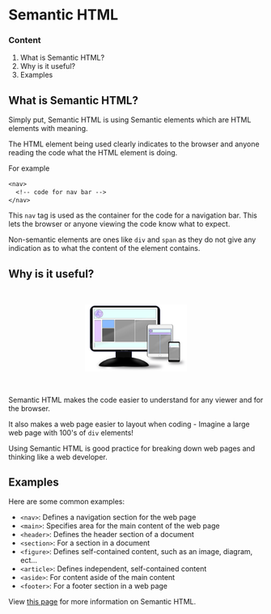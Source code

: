 # Semantic HTML

### Content

1. What is Semantic HTML?
2. Why is it useful?
3. Examples

## What is Semantic HTML?

Simply put, Semantic HTML is using Semantic elements which are HTML elements with meaning.

The HTML element being used clearly indicates to the browser and anyone reading the code what the HTML element is doing.

For example

```
<nav> 
  <!-- code for nav bar -->
</nav>
```

This `nav` tag is used as the container for the code for a navigation bar. This lets the browser or anyone viewing the code know what to expect.

Non-semantic elements are ones like `div` and `span` as they do not give any indication as to what the content of the element contains.

## Why is it useful?

<br>
<p align="center" >
  <img src="./assets/page-layout.png" width="40%" />
</p>
<br>

Semantic HTML makes the code easier to understand for any viewer and for the browser.

It also makes a web page easier to layout when coding - Imagine a large web page with 100's of `div` elements!

Using Semantic HTML is good practice for breaking down web pages and thinking like a web developer.

## Examples

Here are some common examples:

- `<nav>`: Defines a navigation section for the web page
- `<main>`: Specifies area for the main content of the web page
- `<header>`: Defines the header section of a document
- `<section>`: For a section in a document
- `<figure>`: Defines self-contained content, such as an image, diagram, ect...
- `<article>`: Defines independent, self-contained content
- `<aside>`: For content aside of the main content
- `<footer>`: For a footer section in a web page

View [this page](https://www.w3schools.com/html/html5_semantic_elements.asp) for more information on Semantic HTML.